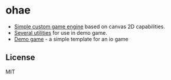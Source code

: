 # ohae
 
- [Simple custom game engine](https://github.com/lastuniverse/tanks/tree/main/js/paradigm/engine) based on canvas 2D capabilities.
- [Several utilities](https://github.com/lastuniverse/tanks/tree/main/js/tools) for use in demo game.
- [Demo game](https://github.com/lastuniverse/tanks/tree/main/js) - a simple template for an io game

## License

MIT
